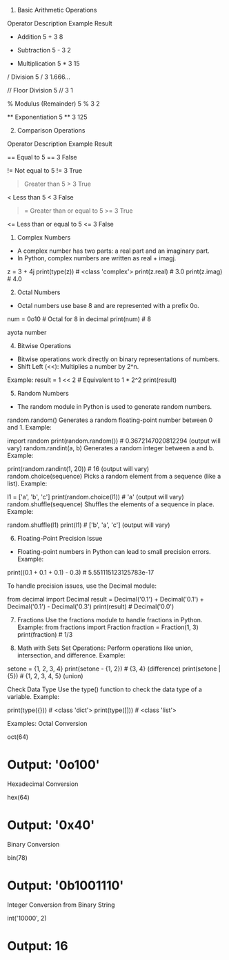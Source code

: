 1. Basic Arithmetic Operations

Operator	Description	Example	Result

+	Addition	5 + 3	8

-	Subtraction	5 - 3	2

*	Multiplication	5 * 3	15

/	Division	5 / 3	1.666...

//	Floor Division	5 // 3	1

%	Modulus (Remainder)	5 % 3	2

**	Exponentiation	5 ** 3	125


2. Comparison Operations

Operator	Description	Example	Result

==	Equal to	5 == 3	False

!=	Not equal to	5 != 3	True

>	Greater than	5 > 3	True

<	Less than	5 < 3	False

>=	Greater than or equal to	5 >= 3	True

<=	Less than or equal to	5 <= 3	False


1. Complex Numbers
- A complex number has two parts: a real part and an imaginary part.
- In Python, complex numbers are written as real + imagj.

z = 3 + 4j
print(type(z))  # <class 'complex'>
print(z.real)   # 3.0
print(z.imag)   # 4.0

2. Octal Numbers
- Octal numbers use base 8 and are represented with a prefix 0o.

num = 0o10  # Octal for 8 in decimal
print(num)  # 8

ayota number


4. Bitwise Operations
- Bitwise operations work directly on binary representations of numbers.
- Shift Left (<<): Multiplies a number by 2^n.

Example:
result = 1 << 2  # Equivalent to 1 * 2^2
print(result)


5. Random Numbers
- The random module in Python is used to generate random numbers.

random.random()
Generates a random floating-point number between 0 and 1.
Example:

import random
print(random.random())  # 0.3672147020812294 (output will vary)
random.randint(a, b)
Generates a random integer between a and b.
Example:

print(random.randint(1, 20))  # 16 (output will vary)
random.choice(sequence)
Picks a random element from a sequence (like a list).
Example:

l1 = ['a', 'b', 'c']
print(random.choice(l1))  # 'a' (output will vary)
random.shuffle(sequence)
Shuffles the elements of a sequence in place.
Example:

random.shuffle(l1)
print(l1)  # ['b', 'a', 'c'] (output will vary)

6. Floating-Point Precision Issue
- Floating-point numbers in Python can lead to small precision errors.
Example:

print((0.1 + 0.1 + 0.1) - 0.3)  # 5.551115123125783e-17

To handle precision issues, use the Decimal module:

from decimal import Decimal
result = Decimal('0.1') + Decimal('0.1') + Decimal('0.1') - Decimal('0.3')
print(result)  # Decimal('0.0')

7. Fractions
Use the fractions module to handle fractions in Python.
Example:
from fractions import Fraction
fraction = Fraction(1, 3)
print(fraction)  # 1/3



8. Math with Sets
Set Operations: Perform operations like union, intersection, and difference.
Example:

setone = {1, 2, 3, 4}
print(setone - {1, 2})  # {3, 4} (difference)
print(setone | {5})     # {1, 2, 3, 4, 5} (union)


Check Data Type
Use the type() function to check the data type of a variable.
Example:

print(type({}))  # <class 'dict'>
print(type([]))  # <class 'list'>



Examples:
Octal Conversion

oct(64)
# Output: '0o100'
Hexadecimal Conversion

hex(64)
# Output: '0x40'
Binary Conversion

bin(78)
# Output: '0b1001110'
Integer Conversion from Binary String

int('10000', 2)
# Output: 16
